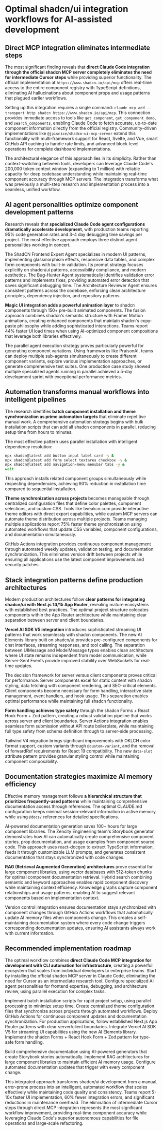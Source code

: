 # Optimal shadcn/ui integration workflows for AI-assisted development

## Direct MCP integration eliminates intermediate steps

The most significant finding reveals that **direct Claude Code integration through the official shadcn MCP server completely eliminates the need for intermediate Cursor steps** while providing superior functionality. The official implementation at `https://www.shadcn.io/api/mcp` offers real-time access to the entire component registry with TypeScript definitions, eliminating AI hallucinations about component props and usage patterns that plagued earlier workflows.

Setting up this integration requires a single command: `claude mcp add --transport http shadcn https://www.shadcn.io/api/mcp`. This connection provides immediate access to tools like `get_component`, `get_component_demo`, and `search_components`, enabling Claude Code to fetch accurate, up-to-date component information directly from the official registry. Community-driven implementations like `@jpisnice/shadcn-ui-mcp-server` extend this functionality with multi-framework support for React, Svelte, and Vue, smart GitHub API caching to handle rate limits, and advanced block-level operations for complete dashboard implementations.

The architectural elegance of this approach lies in its simplicity. Rather than context-switching between tools, developers can leverage Claude Code's 200,000 token context window (expanding to 1 million) with reliable capacity for deep codebase understanding while maintaining real-time component accuracy through MCP servers. The integration transforms what was previously a multi-step research and implementation process into a seamless, unified workflow.

## AI agent personalities optimize component development patterns

Research reveals that **specialized Claude Code agent configurations dramatically accelerate development**, with production teams reporting 95% code generation rates and 3-4 day debugging time savings per project. The most effective approach employs three distinct agent personalities working in concert.

The ShadCN Frontend Expert Agent specializes in modern UI patterns, implementing glassmorphism effects, responsive data tables, and complex form components with built-in validation. Its prompt strategy focuses explicitly on shadcn/ui patterns, accessibility compliance, and modern aesthetics. The Bug-Hunter Agent systematically identifies validation error patterns and implements fixes, providing automated error detection that saves significant debugging time. The Architecture Reviewer Agent ensures consistent patterns across the codebase, enforcing clean architecture principles, dependency injection, and repository patterns.

**Magic UI integration adds a powerful animation layer** to shadcn components through 150+ pre-built animated components. The fusion approach combines shadcn's semantic structure with Framer Motion animations, creating enhanced components that maintain shadcn's copy-paste philosophy while adding sophisticated interactions. Teams report 44% faster UI load times when using AI-optimized component compositions that leverage both libraries effectively.

The parallel agent execution strategy proves particularly powerful for generating component variations. Using frameworks like PraisonAI, teams can deploy multiple sub-agents simultaneously to create different component variants, explore various implementation approaches, or generate comprehensive test suites. One production case study showed multiple specialized agents running in parallel achieved a 5-day development sprint with exceptional performance metrics.

## Automation transforms manual workflows into intelligent pipelines

The research identifies **batch component installation and theme synchronization as prime automation targets** that eliminate repetitive manual work. A comprehensive automation strategy begins with bulk installation scripts that can add all shadcn components in parallel, reducing setup time from hours to minutes.

The most effective pattern uses parallel installation with intelligent dependency resolution:
```bash
npx shadcn@latest add button input label card -y &
npx shadcn@latest add form select textarea checkbox -y &
npx shadcn@latest add navigation-menu menubar tabs -y &
wait
```

This approach installs related component groups simultaneously while respecting dependencies, achieving 90% reduction in installation time compared to sequential installation.

**Theme synchronization across projects** becomes manageable through centralized configuration files that define color palettes, component selections, and custom CSS. Tools like tweakcn.com provide interactive theme editors with direct export capabilities, while custom MCP servers can automate theme distribution across multiple projects. Teams managing multiple applications report 75% faster theme synchronization using automated workflows that update CSS variables, component configurations, and documentation simultaneously.

GitHub Actions integration provides continuous component management through automated weekly updates, validation testing, and documentation synchronization. This eliminates version drift between projects while ensuring all applications use the latest component improvements and security patches.

## Stack integration patterns define production architectures

Modern production architectures follow **clear patterns for integrating shadcn/ui with Next.js 14/15 App Router**, revealing mature ecosystems with established best practices. The optimal project structure colocates components within the App Router architecture while maintaining clear separation between server and client boundaries.

**Vercel AI SDK V5 integration** introduces sophisticated streaming UI patterns that work seamlessly with shadcn components. The new AI Elements library built on shadcn/ui provides pre-configured components for chat interfaces, streaming responses, and tool calling. The separation between UIMessage and ModelMessage types enables clean architecture where UI state remains independent from model communication, while Server-Sent Events provide improved stability over WebSockets for real-time updates.

The decision framework for server versus client components proves critical for performance. Server components excel for static content with shadcn styling, data fetching with component rendering, and SEO-critical elements. Client components become necessary for form handling, interactive state management, event handlers, and hook usage. This separation enables optimal performance while maintaining full shadcn functionality.

**Form handling achieves type safety** through the shadcn Forms + React Hook Form + Zod pattern, creating a robust validation pipeline that works across server and client boundaries. Server Actions integration enables seamless form submission without API route boilerplate, while maintaining full type safety from schema definition through to server-side processing.

Tailwind V4 migration brings significant improvements with OKLCH color format support, custom variants through `@custom-variant`, and the removal of forwardRef requirements for React 19 compatibility. The new `data-slot` attribute pattern provides granular styling control while maintaining component composability.

## Documentation strategies maximize AI memory efficiency

Effective memory management follows **a hierarchical structure that prioritizes frequently-used patterns** while maintaining comprehensive documentation access through references. The optimal CLAUDE.md configuration keeps minimal session-relevant information in active memory while using `@docs/` references for detailed specifications.

AI-powered documentation generation saves 100+ hours for large component libraries. The Zencity Engineering team's Storybook generator demonstrates how AI can automatically create comprehensive component stories, prop documentation, and usage examples from component source code. This approach uses react-docgen to extract TypeScript information, feeds it through customizable LLM prompts, and generates consistent documentation that stays synchronized with code changes.

**RAG (Retrieval Augmented Generation) architectures** prove essential for large component libraries, using vector databases with 512-token chunks for optimal component documentation retrieval. Hybrid search combining semantic and keyword approaches enables rapid component discovery while maintaining context efficiency. Knowledge graphs capture component relationships and usage patterns, enabling AI to suggest relevant components based on implementation context.

Version control integration ensures documentation stays synchronized with component changes through GitHub Actions workflows that automatically update AI memory files when components change. This creates a self-maintaining documentation system where every code change triggers corresponding documentation updates, ensuring AI assistants always work with current information.

## Recommended implementation roadmap

The optimal workflow combines **direct Claude Code MCP integration for development with CLI automation for infrastructure**, creating a powerful ecosystem that scales from individual developers to enterprise teams. Start by installing the official shadcn MCP server in Claude Code, eliminating the need for Cursor as an intermediate research tool. Configure specialized AI agent personalities for frontend expertise, debugging, and architecture review, using parallel execution for complex tasks.

Implement batch installation scripts for rapid project setup, using parallel processing to minimize setup time. Create centralized theme configuration files that synchronize across projects through automated workflows. Deploy GitHub Actions for continuous component updates and documentation synchronization. For production applications, follow established Next.js App Router patterns with clear server/client boundaries. Integrate Vercel AI SDK V5 for streaming UI capabilities using the new AI Elements library. Implement the shadcn Forms + React Hook Form + Zod pattern for type-safe form handling.

Build comprehensive documentation using AI-powered generators that create Storybook stories automatically. Implement RAG architectures for large component libraries to maintain efficient AI memory usage. Configure automated documentation updates that trigger with every component change.

This integrated approach transforms shadcn/ui development from a manual, error-prone process into an intelligent, automated workflow that scales effectively while maintaining code quality and consistency. Teams report 5-10x faster UI implementation, 60% fewer integration errors, and significant reductions in maintenance overhead. The elimination of intermediate Cursor steps through direct MCP integration represents the most significant workflow improvement, providing real-time component accuracy while leveraging Claude Code's superior autonomous capabilities for file operations and large-scale refactoring.